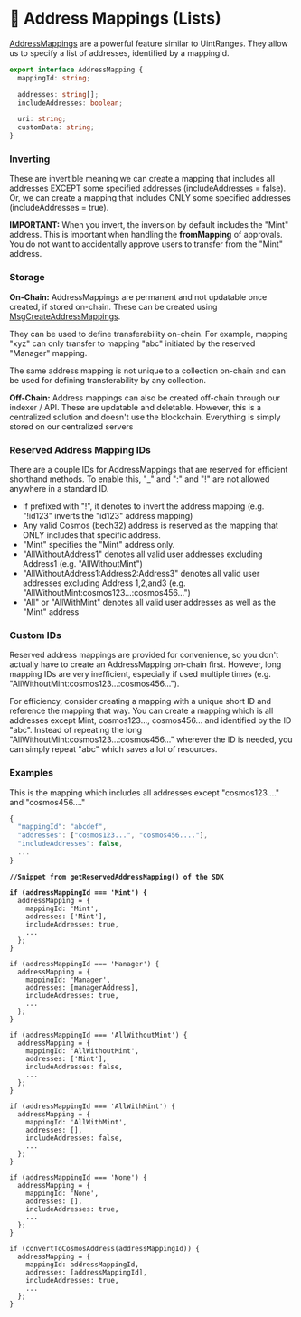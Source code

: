 # 📧 Address Mappings (Lists)

[AddressMappings](https://bitbadges.github.io/bitbadgesjs/packages/proto/docs/interfaces/AddressMapping.html) are a powerful feature similar to UintRanges. They allow us to specify a list of addresses, identified by a mappingId.



```typescript
export interface AddressMapping {
  mappingId: string;

  addresses: string[];
  includeAddresses: boolean;

  uri: string; 
  customData: string;
}
```

### Inverting

These are invertible meaning we can create a mapping that includes all addresses EXCEPT some specified addresses (includeAddresses = false). Or, we can create a mapping that includes ONLY some specified addresses (includeAddresses = true).

**IMPORTANT:** When you invert, the inversion by default includes the "Mint" address. This is important when handling the **fromMapping** of approvals. You do not want to accidentally approve users to transfer from the "Mint" address.



### **Storage**

**On-Chain:** AddressMappings are permanent and not updatable once created, if stored on-chain. These can be created using [MsgCreateAddressMappings](cosmos-msgs.md).

They can be used to define transferability on-chain. For example, mapping "xyz" can only transfer to mapping "abc" initiated by the reserved "Manager" mapping.

The same address mapping is not unique to a collection on-chain and can be used for defining transferability by any collection.

**Off-Chain:** Address mappings can also be created off-chain through our indexer / API. These are updatable and deletable. However, this is a centralized solution and doesn't use the blockchain. Everything is simply stored on our centralized servers

### **Reserved Address Mapping IDs**

There are a couple IDs for AddressMappings that are reserved for efficient shorthand methods. To enable this, "\_" and ":" and "!" are not allowed anywhere in a standard ID.

* If prefixed with "!", it denotes to invert the address mapping (e.g. "!id123" inverts the "id123" address mapping)
* Any valid Cosmos (bech32) address is reserved as the mapping that ONLY includes that specific address.
* "Mint" specifies the "Mint" address only.
* "AllWithoutAddress1" denotes all valid user addresses excluding Address1 (e.g. "AllWithoutMint")
* "AllWithoutAddress1:Address2:Address3" denotes all valid user addresses excluding Address 1,2,and3 (e.g. "AllWithoutMint:cosmos123...:cosmos456...")
* "All" or "AllWithMint" denotes all valid user addresses as well as the "Mint" address

### Custom IDs

Reserved address mappings are provided for convenience, so you don't actually have to create an AddressMapping on-chain first. However, long mapping IDs are very inefficient, especially if used multiple times (e.g.  "AllWithoutMint:cosmos123...:cosmos456...").&#x20;

For efficiency, consider creating a mapping with a unique short ID and reference the mapping that way. You can create a mapping which is all addresses except Mint, cosmos123..., cosmos456... and identified by the ID "abc". Instead of repeating the long "AllWithoutMint:cosmos123...:cosmos456..." wherever the ID is needed, you can simply repeat "abc" which saves a lot of resources.

### Examples

This is the mapping which includes all addresses except "cosmos123...." and "cosmos456...."

```typescript
{
  "mappingId": "abcdef",
  "addresses": ["cosmos123...", "cosmos456...."],
  "includeAddresses": false,
  ...
}
```

<pre class="language-typescript"><code class="lang-typescript"><strong>//Snippet from getReservedAddressMapping() of the SDK
</strong><strong>
</strong><strong>if (addressMappingId === 'Mint') {
</strong>  addressMapping = {
    mappingId: 'Mint',
    addresses: ['Mint'],
    includeAddresses: true,
    ...
  };
}

if (addressMappingId === 'Manager') {
  addressMapping = {
    mappingId: 'Manager',
    addresses: [managerAddress],
    includeAddresses: true,
    ...
  };
}

if (addressMappingId === 'AllWithoutMint') {
  addressMapping = {
    mappingId: 'AllWithoutMint',
    addresses: ['Mint'],
    includeAddresses: false,
    ...
  };
}

if (addressMappingId === 'AllWithMint') {
  addressMapping = {
    mappingId: 'AllWithMint',
    addresses: [],
    includeAddresses: false,
    ...
  };
}

if (addressMappingId === 'None') {
  addressMapping = {
    mappingId: 'None',
    addresses: [],
    includeAddresses: true,
    ...
  };
}

if (convertToCosmosAddress(addressMappingId)) {
  addressMapping = {
    mappingId: addressMappingId,
    addresses: [addressMappingId],
    includeAddresses: true,
    ...
  };
}
</code></pre>
